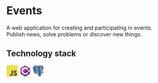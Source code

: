 # Events

A web application for creating and participating in events.
\
Publish news, solve problems or discover new things.

## Technology stack

<p>
  <img src="https://github.com/devicons/devicon/blob/master/icons/javascript/javascript-original.svg" alt="JS" width="30" height="auto">
  <img src="https://github.com/devicons/devicon/blob/master/icons/csharp/csharp-original.svg" alt="CS" width="30" height="auto">
  <img src="https://github.com/devicons/devicon/blob/master/icons/postgresql/postgresql-original.svg" alt="PG" width="30" height="auto">
</p>
